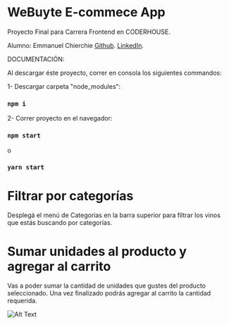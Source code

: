 # WeBuyte E-commece App

Proyecto Final para Carrera Frontend en CODERHOUSE.

Alumno: Emmanuel Chierchie
[Github](https://github.com/emmchier).
[LinkedIn](https://www.linkedin.com/in/emmchier/).

DOCUMENTACIÓN:

Al descargar éste proyecto, correr en consola los siguientes commandos:

1- Descargar carpeta "node_modules":

### `npm i`

2- Correr proyecto en el navegador:

### `npm start`

o

### `yarn start`

# Filtrar por categorías

Desplegá el menú de Categorías en la barra superior para filtrar los vinos que estás buscando por categorías.

# Sumar unidades al producto y agregar al carrito

Vas a poder sumar la cantidad de unidades que gustes del producto seleccionado. Una vez finalizado podrás agregar al carrito la cantidad requerida.

![Alt Text](gif-tpfinal1-rj.gif)
